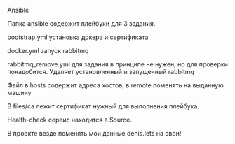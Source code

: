 Ansible

Папка ansible содержит плейбуки для 3 задания.

bootstrap.yml установка докера и сертификата

docker.yml запуск rabbitmq

rabbitmq_remove.yml для задания в принципе не нужен, но для проверки понадобится. Удаляет установленный и запущенный rabbitmq

Файл в hosts содержит адреса хостов, в remote поменять на выданную машину

В files/ca лежит сертификат нужный для выполнения плейбука.

Health-check сервис находится в Source.

В проекте везде поменять мои данные denis.lets на свои!
